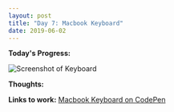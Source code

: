 ```yaml
---
layout: post
title: "Day 7: Macbook Keyboard"
date: 2019-06-02
---
```


**Today's Progress:**

![Screenshot of Keyboard](https://res.cloudinary.com/karijl/image/upload/c_scale,w_500/v1559529094/fqtwylfyvmspzjkggyxc.png)

**Thoughts:**

**Links to work:** [Macbook Keyboard on CodePen](https://codepen.io/KariJL/pen/9718a65d448d524a55f12f073328b3a9)
